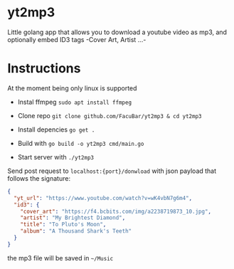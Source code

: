 # yt2mp3

Little golang app that allows you to download a youtube video as mp3, and optionally embed
ID3 tags -Cover Art, Artist ...-

# Instructions

At the moment being only linux is supported
- Instal ffmpeg `sudo apt install ffmpeg`

- Clone repo `git clone github.com/FacuBar/yt2mp3 & cd yt2mp3`

- Install depencies `go get .`

- Build with `go build -o yt2mp3 cmd/main.go`

- Start server with `./yt2mp3`

Send post request to `localhost:{port}/donwload` with json payload that follows the signature:

```json
{
  "yt_url": "https://www.youtube.com/watch?v=wK4vbN7g6m4",
  "id3": {
    "cover_art": "https://f4.bcbits.com/img/a2238719873_10.jpg",
    "artist": "My Brightest Diamond",
    "title": "To Pluto's Moon",
    "album": "A Thousand Shark's Teeth"
  }
}
```

the mp3 file will be saved in `~/Music`
